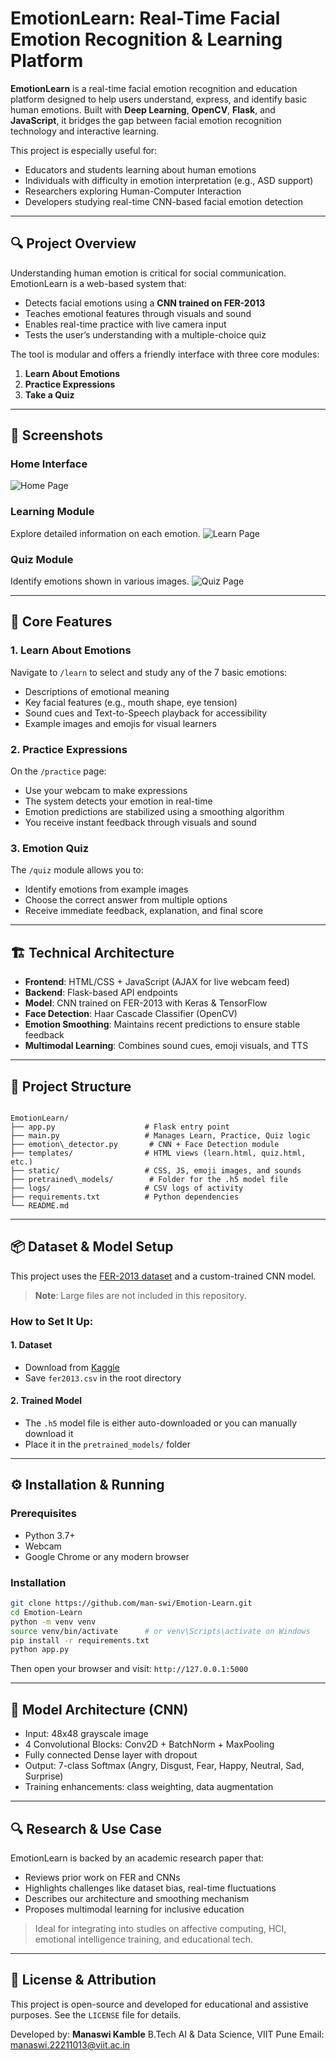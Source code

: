 # EmotionLearn: Real-Time Facial Emotion Recognition & Learning Platform

**EmotionLearn** is a real-time facial emotion recognition and education platform designed to help users understand, express, and identify basic human emotions. Built with **Deep Learning**, **OpenCV**, **Flask**, and **JavaScript**, it bridges the gap between facial emotion recognition technology and interactive learning.

This project is especially useful for:

- Educators and students learning about human emotions
- Individuals with difficulty in emotion interpretation (e.g., ASD support)
- Researchers exploring Human-Computer Interaction
- Developers studying real-time CNN-based facial emotion detection

---

## 🔍 Project Overview

Understanding human emotion is critical for social communication. EmotionLearn is a web-based system that:

- Detects facial emotions using a **CNN trained on FER-2013**
- Teaches emotional features through visuals and sound
- Enables real-time practice with live camera input
- Tests the user’s understanding with a multiple-choice quiz

The tool is modular and offers a friendly interface with three core modules:

1. **Learn About Emotions**
2. **Practice Expressions**
3. **Take a Quiz**

---

## 📸 Screenshots

### Home Interface
![Home Page](images/home.png)

### Learning Module
Explore detailed information on each emotion.
![Learn Page](images/learn.png)

### Quiz Module
Identify emotions shown in various images.
![Quiz Page](images/quiz.png)

---

## 🧠 Core Features

### 1. Learn About Emotions
Navigate to `/learn` to select and study any of the 7 basic emotions:
- Descriptions of emotional meaning
- Key facial features (e.g., mouth shape, eye tension)
- Sound cues and Text-to-Speech playback for accessibility
- Example images and emojis for visual learners

### 2. Practice Expressions
On the `/practice` page:
- Use your webcam to make expressions
- The system detects your emotion in real-time
- Emotion predictions are stabilized using a smoothing algorithm
- You receive instant feedback through visuals and sound

### 3. Emotion Quiz
The `/quiz` module allows you to:
- Identify emotions from example images
- Choose the correct answer from multiple options
- Receive immediate feedback, explanation, and final score

---

## 🏗️ Technical Architecture

- **Frontend**: HTML/CSS + JavaScript (AJAX for live webcam feed)
- **Backend**: Flask-based API endpoints
- **Model**: CNN trained on FER-2013 with Keras & TensorFlow
- **Face Detection**: Haar Cascade Classifier (OpenCV)
- **Emotion Smoothing**: Maintains recent predictions to ensure stable feedback
- **Multimodal Learning**: Combines sound cues, emoji visuals, and TTS

---

## 📁 Project Structure

```

EmotionLearn/
├── app.py                    # Flask entry point
├── main.py                   # Manages Learn, Practice, Quiz logic
├── emotion\_detector.py       # CNN + Face Detection module
├── templates/                # HTML views (learn.html, quiz.html, etc.)
├── static/                   # CSS, JS, emoji images, and sounds
├── pretrained\_models/        # Folder for the .h5 model file
├── logs/                     # CSV logs of activity
├── requirements.txt          # Python dependencies
└── README.md

````

---

## 📦 Dataset & Model Setup

This project uses the [FER-2013 dataset](https://www.kaggle.com/datasets/msambare/fer2013) and a custom-trained CNN model.

> **Note**: Large files are not included in this repository.

### How to Set It Up:

#### 1. Dataset
- Download from [Kaggle](https://www.kaggle.com/datasets/msambare/fer2013)
- Save `fer2013.csv` in the root directory

#### 2. Trained Model
- The `.h5` model file is either auto-downloaded or you can manually download it
- Place it in the `pretrained_models/` folder

---

## ⚙️ Installation & Running

### Prerequisites
- Python 3.7+
- Webcam
- Google Chrome or any modern browser

### Installation

```bash
git clone https://github.com/man-swi/Emotion-Learn.git
cd Emotion-Learn
python -m venv venv
source venv/bin/activate      # or venv\Scripts\activate on Windows
pip install -r requirements.txt
python app.py
````

Then open your browser and visit:
`http://127.0.0.1:5000`

---

## 🧠 Model Architecture (CNN)

* Input: 48x48 grayscale image
* 4 Convolutional Blocks: Conv2D + BatchNorm + MaxPooling
* Fully connected Dense layer with dropout
* Output: 7-class Softmax (Angry, Disgust, Fear, Happy, Neutral, Sad, Surprise)
* Training enhancements: class weighting, data augmentation

---

## 🔍 Research & Use Case

EmotionLearn is backed by an academic research paper that:

* Reviews prior work on FER and CNNs
* Highlights challenges like dataset bias, real-time fluctuations
* Describes our architecture and smoothing mechanism
* Proposes multimodal learning for inclusive education

> Ideal for integrating into studies on affective computing, HCI, emotional intelligence training, and educational tech.

---

## 📄 License & Attribution

This project is open-source and developed for educational and assistive purposes. See the `LICENSE` file for details.

Developed by:
**Manaswi Kamble**
B.Tech AI & Data Science, VIIT Pune
Email: [manaswi.22211013@viit.ac.in](mailto:manaswi.22211013@viit.ac.in)
